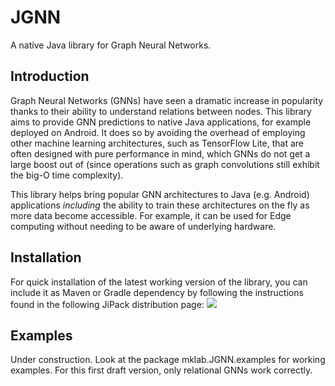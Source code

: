 # JGNN
A native Java library for Graph Neural Networks.

## Introduction
Graph Neural Networks (GNNs) have seen a dramatic increase in popularity thanks to their ability to understand relations between nodes.
This library aims to provide GNN predictions to native Java applications, for example deployed on Android.
It does so by avoiding the overhead of employing other machine learning architectures, such as TensorFlow Lite, that are often designed
with pure performance in mind, which GNNs do not get a large boost out of (since operations such as graph convolutions still exhibit the
big-O time complexity).

This library helps bring popular GNN architectures to Java (e.g. Android) applications *including* the ability to train these architectures
on the fly as more data become accessible. For example, it can be used for Edge computing without needing to be aware of underlying hardware.


## Installation
For quick installation of the latest working version of the library, you can include it as Maven or Gradle dependency by following the instructions found in the following JiPack distribution page:
[![](https://jitpack.io/v/maniospas/jgnn.svg)](https://jitpack.io/#maniospas/jgnn)


## Examples
Under construction. Look at the package mklab.JGNN.examples for working examples. For this first draft version, only relational GNNs work correctly.
